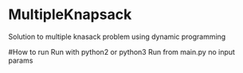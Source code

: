 # MultipleKnapsack
Solution to multiple knasack problem using dynamic programming

#How to run
Run with python2 or python3
Run from main.py no input params
